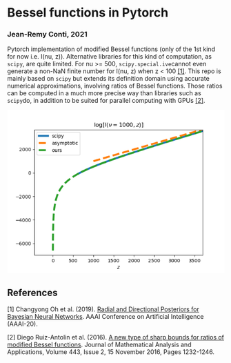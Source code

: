 # Bessel functions in Pytorch

### Jean-Remy Conti, 2021

Pytorch implementation of modified Bessel functions (only of the 1st kind for now i.e. I(nu, z)). Alternative libraries for this kind of computation, as `scipy`, are quite limited. For nu >= 500, `scipy.special.ive`cannot even generate a non-NaN finite number for I(nu, z) when z < 100 [[1]](#1). This repo is mainly based on `scipy` but extends its definition domain using accurate numerical approximations, involving ratios of Bessel functions. Those ratios can be computed in a much more precise way than libraries such as `scipy`do, in addition to be suited for parallel computing with GPUs [[2]](#2).

<p align="center">
  <img src="https://github.com/JRConti/Bessel-functions-Pytorch/blob/main/images/methods_high_nu.png">
</p>




## References
<a id="1">[1]</a> 
Changyong Oh et al. (2019). 
[Radial and Directional Posteriors for Bayesian Neural Networks](https://arxiv.org/pdf/1902.02603.pdf).
AAAI Conference on Artificial Intelligence (AAAI-20).

<a id="2">[2]</a> 
Diego Ruiz-Antolin et al. (2016). 
[A new type of sharp bounds for ratios of modified Bessel functions](https://arxiv.org/pdf/1606.02008.pdf).
Journal of Mathematical Analysis and Applications, Volume 443, Issue 2, 15 November 2016, Pages 1232-1246.
